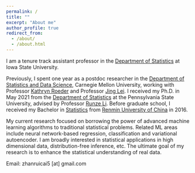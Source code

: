 ```yaml
---
permalink: /
title: ""
excerpt: "About me"
author_profile: true
redirect_from: 
  - /about/
  - /about.html
---
```




I am a tenure track assistant professor in the [Department of Statistics](https://www.stat.iastate.edu/) at Iowa State University. 

Previously, I spent one year as a postdoc researcher in the [Department of Statistics and Data Science](http://stat.cmu.edu/), Carnegie Mellon University, working with Professor [Kathryn Roeder](http://www.stat.cmu.edu/~roeder/) and Professor [Jing Lei](http://www.stat.cmu.edu/~jinglei/index.shtml). I received my Ph.D. in May 2021 from the [Department of Statistics](https://science.psu.edu/stat) at the Pennsylvania State University, advised by Professor [Runze Li](http://www.personal.psu.edu/ril4/). Before graduate school, I received my Bachelor in [Statistics](http://stat.ruc.edu.cn/) from [Renmin University of China](https://www.ruc.edu.cn/) in 2016.

My current research focused on borrowing the power of advanced machine learning algorithms to traditional statistical problems. Related ML areas include neural network-based regression, classification and variational autoencoder. I am broadly interested in statistical applications in high dimensional data, distribution-free inference, etc. The ultimate goal of my research is to enhance the statistical understanding of real data.

Email: zhanruicai5 [at] gmail.com
